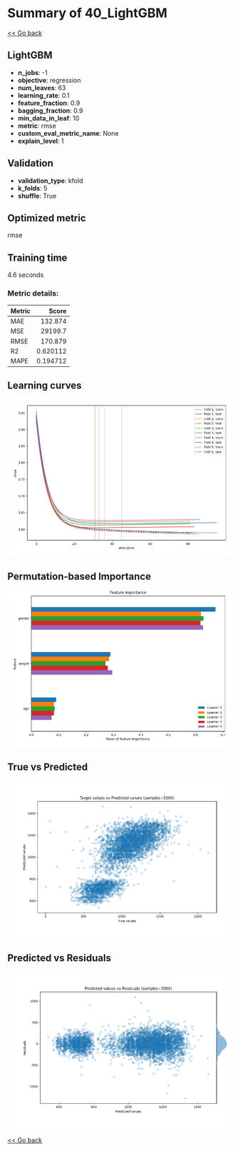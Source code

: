 # Summary of 40_LightGBM

[<< Go back](../README.md)


## LightGBM
- **n_jobs**: -1
- **objective**: regression
- **num_leaves**: 63
- **learning_rate**: 0.1
- **feature_fraction**: 0.9
- **bagging_fraction**: 0.9
- **min_data_in_leaf**: 10
- **metric**: rmse
- **custom_eval_metric_name**: None
- **explain_level**: 1

## Validation
 - **validation_type**: kfold
 - **k_folds**: 5
 - **shuffle**: True

## Optimized metric
rmse

## Training time

4.6 seconds

### Metric details:
| Metric   |        Score |
|:---------|-------------:|
| MAE      |   132.874    |
| MSE      | 29199.7      |
| RMSE     |   170.879    |
| R2       |     0.620112 |
| MAPE     |     0.194712 |



## Learning curves
![Learning curves](learning_curves.png)

## Permutation-based Importance
![Permutation-based Importance](permutation_importance.png)
## True vs Predicted

![True vs Predicted](true_vs_predicted.png)


## Predicted vs Residuals

![Predicted vs Residuals](predicted_vs_residuals.png)



[<< Go back](../README.md)
